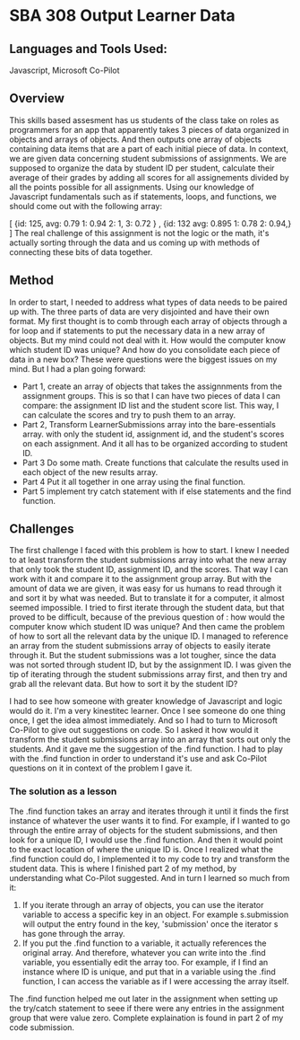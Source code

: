 # SBA 308 Output Learner Data

## Languages and Tools Used:
Javascript, Microsoft Co-Pilot

## Overview
This skills based assesment has us students of the class take on roles as programmers for an app that apparently takes 3 pieces of data organized in objects and arrays of objects. And then outputs one array of objects containing data items that are a part of each initial piece of data. In context, we are given data concerning student submissions of assignments. We are supposed to organize the data by student ID per student, calculate their average of their grades by adding all scores for all assignements divided by all the points possible for all assignments. Using our knowledge of Javascript fundamentals such as if statements, loops, and functions, we should come out with the following array: 

[
  {id: 125, 
  avg: 0.79
  1: 0.94 
  2: 1, 
  3: 0.72 }
  ,
  {id: 132 
  avg: 0.895 
  1: 0.78
  2: 0.94,}
]
The real challenge of this assignment is not the logic or the math, it's actually sorting through the data and us coming up with methods of connecting these bits of data together. 

## Method
In order to start, I needed to address what types of data needs to be paired up with. The three parts of data are very disjointed and have their own format. My first thought is to comb through each array of objects through a for loop and if statements to put the necessary data in a new array of objects. But my mind could not deal with it. How would the computer know which student ID was unique? And how do you consolidate each piece of data in a new box? These were questions were the biggest issues on my mind. But I had a plan going forward:
- Part 1, create an array of objects that takes the assignnments from the assignment groups. This is so that I can have two pieces of data I can compare: the assignment ID list and the student score list. This way, I can calculate the scores and try to push them to an array.  
- Part 2, Transform LearnerSubmissions array into the bare-essentials array. with only the student id, assignment id, and the student's scores on each assignment. And it all has to be organized according to student ID. 
- Part 3 Do some math. Create functions that calculate the results used in each object of the new results array. 
- Part 4 Put it all together in one array using the final function. 
- Part 5 implement try catch statement with if else statements and the find function. 

## Challenges
The first challenge I faced with this problem is how to start. I knew I needed to at least transform the student submissions array into what the new array that only took the student ID, assignment ID, and the scores. That way I can work with it and compare it to the assignment group array. But with the amount of data we are given, it was easy for us humans to read through it and sort it by what was needed. But to translate it for a computer, it almost seemed impossible. I tried to first iterate through the student data, but that proved to be difficult, because of the previous question of : how would the computer know which student ID was unique? And then came the problem of how to sort all the relevant data by the unique ID. I managed to reference an array from the student submissions array of objects to easily iterate through it. But the student submissions was a lot tougher, since the data was not sorted through student ID, but by the assignment ID. I was given the tip of iterating through the student submissions array first, and then try and grab all the relevant data. But how to sort it by the student ID?

I had to see how someone with greater knowledge of Javascript and logic would do it. I'm a very kinestitec learner. Once I see someone do one thing once, I get the idea almost immediately. And so I had to turn to Microsoft Co-Pilot to give out suggestions on code. So I asked it how would it transform the student submissions array into an array that sorts out only the students. And it gave me the suggestion of the .find function. I had to play with the .find function in order to understand it's use and ask Co-Pilot questions on it in context of the problem I gave it. 

### The solution as a lesson
The .find function takes an array and iterates through it until it finds the first instance of whatever the user wants it to find. For example, if I wanted to go through the entire array of objects for the student submissions, and then look for a unique ID, I would use the .find function. And then it would point to the exact location of where the unique ID is. Once I realized what the .find function could do, I implemented it to my code to try and transform the student data. This is where I finished part 2 of my method, by understanding what Co-Pilot suggested. And in turn I learned so much from it:
1. If you iterate through an array of objects, you can use the iterator variable to access a specific key in an object. For example s.submission will output the entry found in the key, 'submission' once the iterator s has gone through the array. 
2. If you put the .find function to a variable, it actually references the original array. And therefore, whatever you can write into the .find variable, you essentially edit the array too. For example, if I find an instance where ID is unique, and put that in a variable using the .find function, I can access the variable as if I were accessing the array itself. 

The .find function helped me out later in the assignment when setting up the try/catch statement to seee if there were any entries in the assignment group that were value zero. Complete explaination is found in part 2 of my code submission.
